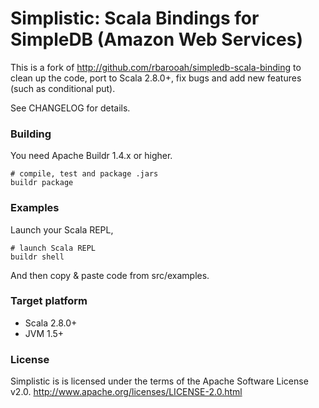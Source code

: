 Simplistic: Scala Bindings for SimpleDB (Amazon Web Services)
=============================================================

This is a fork of <http://github.com/rbarooah/simpledb-scala-binding> to clean up the code, port to Scala 2.8.0+, fix bugs and add new features (such as conditional put).

See CHANGELOG for details.

### Building ###

You need Apache Buildr 1.4.x or higher.

    # compile, test and package .jars
    buildr package

### Examples ###

Launch your Scala REPL,

    # launch Scala REPL
    buildr shell

And then copy & paste code from src/examples.

### Target platform ###

* Scala 2.8.0+
* JVM 1.5+

### License ###

Simplistic is is licensed under the terms of the Apache Software License v2.0.
<http://www.apache.org/licenses/LICENSE-2.0.html>

